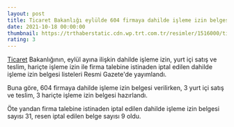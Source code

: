 ```yaml
--- 
layout: post
title: Ticaret Bakanlığı eylülde 604 firmaya dahilde işleme izin belgesi verdi
date: 2021-10-18 00:00:00
thumbnail: https://trthaberstatic.cdn.wp.trt.com.tr/resimler/1516000/ticaret-1516682.jpg
rating: 3
---
```

<p>
	<a href="https://www.trthaber.com/etiket/ticaret/" target="_blank">Ticaret</a> Bakanlığının, eylül ayına ilişkin dahilde işleme izin, yurt içi satış ve teslim, hariçte işleme izin ile firma talebine istinaden iptal edilen dahilde işleme izin belgesi listeleri Resmi Gazete'de yayımlandı.</p>
<p>
	Buna göre, 604 firmaya dahilde işleme izin belgesi verilirken, 3 yurt içi satış ve teslim, 3 hariçte işleme izin belgesi hazırlandı.</p>
<p>
	Öte yandan firma talebine istinaden iptal edilen dahilde işleme izin belgesi sayısı 31, resen iptal edilen belge sayısı 9 oldu.</p>